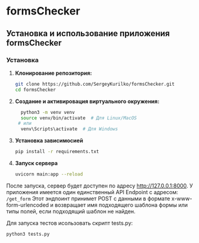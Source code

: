 # formsChecker

## Установка и использование приложения formsChecker

### Установка

1. **Клонирование репозитория:**
   ```bash
   git clone https://github.com/SergeyKurilko/formsChecker.git
   cd formsChecker
   ```
2. **Создание и активировация виртуального окружения:**
   ```bash
     python3 -m venv venv
     source venv/bin/activate  # Для Linux/MacOS
    # или
     venv\Scripts\activate  # Для Windows
   ```
3. **Установка зависимосией**
   ```bash
   pip install -r requirements.txt
   ```
4. **Запуск сервера**
   ```bash
   uvicorn main:app --reload
   ```

После запуска, сервер будет доступен по адресу http://127.0.0.1:8000.
У приложения имеется один единственный API Endpoint с адресом: `/get_form`
Этот эндпоинт принимет POST с данными в формате x-www-form-urlencoded и возвращает 
имя подходящего шаблона формы или типы полей, если подходящий шаблон не найден.

Для запуска тестов исользовать скрипт tests.py:
```bash
python3 tests.py
```
